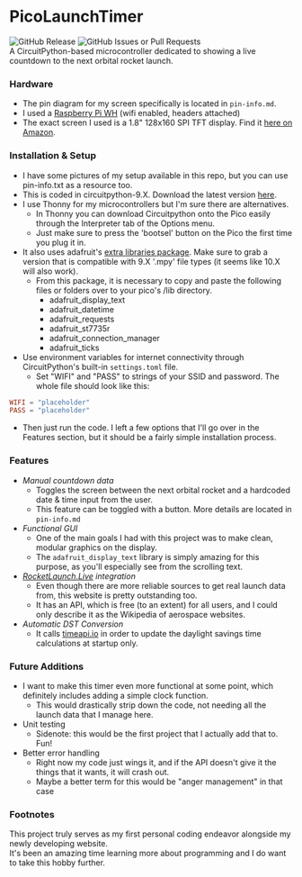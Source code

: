 # PicoLaunchTimer
![GitHub Release](https://img.shields.io/github/v/release/gsl4295/PicoLaunchTimer?include_prereleases&sort=date&display_name=tag)
![GitHub Issues or Pull Requests](https://img.shields.io/github/issues/gsl4295/PicoLaunchTimer)<br>
A CircuitPython-based microcontroller dedicated to showing a live countdown to the next orbital rocket launch.

### Hardware
- The pin diagram for my screen specifically is located in `pin-info.md`.
- I used a [Raspberry Pi WH](https://www.amazon.com/Raspberry-Pi-RP-PICO-WH-Pico-WH/dp/B0C58X9Q77) (wifi enabled, headers attached)
- The exact screen I used is a 1.8" 128x160 SPI TFT display. Find it [here on Amazon](https://a.co/d/0OCU4uG).

### Installation & Setup
- I have some pictures of my setup available in this repo, but you can use pin-info.txt as a resource too.
- This is coded in circuitpython-9.X. Download the latest version [here](https://circuitpython.org/board/raspberry_pi_pico_w/).
- I use Thonny for my microcontrollers but I'm sure there are alternatives.
  - In Thonny you can download Circuitpython onto the Pico easily through the Interpreter tab of the Options menu.
  - Just make sure to press the 'bootsel' button on the Pico the first time you plug it in.
- It also uses adafruit's [extra libraries package](https://circuitpython.org/libraries). Make sure to grab a version that is compatible with 9.X '.mpy' file types (it seems like 10.X will also work).
  - From this package, it is necessary to copy and paste the following files or folders over to your pico's /lib directory.
    - adafruit_display_text
    - adafruit_datetime
    - adafruit_requests
    - adafruit_st7735r
    - adafruit_connection_manager
    - adafruit_ticks
- Use environment variables for internet connectivity through CircuitPython's built-in `settings.toml` file. 
  - Set "WIFI" and "PASS" to strings of your SSID and password. The whole file should look like this:<br>
```toml
WIFI = "placeholder"
PASS = "placeholder"
```
- Then just run the code. I left a few options that I'll go over in the Features section, but
  it should be a fairly simple installation process.

### Features
- *Manual countdown data*
  - Toggles the screen between the next orbital rocket and a hardcoded date & time input from the user.
  - This feature can be toggled with a button. More details are located in `pin-info.md`
- *Functional GUI*
  - One of the main goals I had with this project was to make clean, modular graphics on the display.
  - The `adafruit_display_text` library is simply amazing for this purpose, as you'll especially see from the scrolling text.
- *[RocketLaunch.Live](https://rocketlaunch.live) integration*
  - Even though there are more reliable sources to get real launch data from, this website is pretty outstanding too.
  - It has an API, which is free (to an extent) for all users, and I could only describe it as the Wikipedia of aerospace websites.
- *Automatic DST Conversion*
  - It calls [timeapi.io](https://timeapi.io) in order to update the daylight savings time calculations at startup only.

### Future Additions
- I want to make this timer even more functional at some point, which definitely includes adding a simple clock function.
  - This would drastically strip down the code, not needing all the launch data that I manage here.
- Unit testing
  - Sidenote: this would be the first project that I actually add that to. Fun!
- Better error handling
  - Right now my code just wings it, and if the API doesn't give it the things that it wants, it will crash out.
  - Maybe a better term for this would be "anger management" in that case

### Footnotes
This project truly serves as my first personal coding endeavor alongside my newly developing website.<br>
It's been an amazing time learning more about programming and I do want to take this hobby further.
